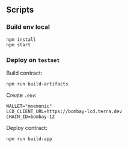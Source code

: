 ## Scripts

### Build env local

```shell
npm install
npm start
```

### Deploy on `testnet`

Build contract:
```shell
npm run build-artifacts
```

Create `.env`:
```shell
WALLET="mnemonic"
LCD_CLIENT_URL=https://bombay-lcd.terra.dev
CHAIN_ID=bombay-12
```

Deploy contract:
```shell
npm run build-app
```
